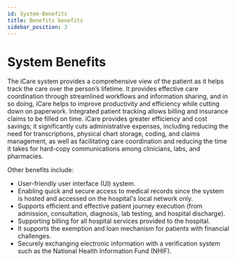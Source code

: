 ```yaml
---
id: System-Benefits
title: Benefits benefits
sidebar_position: 3
---
```

# System Benefits

The iCare system provides a comprehensive view of the patient as it helps track the care over the person’s lifetime. It provides effective care coordination through streamlined workflows and information sharing, and in so doing, iCare helps to improve productivity and efficiency while cutting down on paperwork. Integrated patient tracking allows billing and insurance claims to be filled on time. iCare provides greater efficiency and cost savings; it significantly cuts administrative expenses, including reducing the need for transcriptions, physical chart storage, coding, and claims management, as well as facilitating care coordination and reducing the time it takes for hard-copy communications among clinicians, labs, and pharmacies.  

Other benefits include:  
- User-friendly user interface (UI) system.  
- Enabling quick and secure access to medical records since the system is hosted and accessed on the hospital's local network only.  
- Supports efficient and effective patient journey execution (from admission, consultation, diagnosis, lab testing, and hospital discharge).  
- Supporting billing for all hospital services provided to the hospital.  
- It supports the exemption and loan mechanism for patients with financial challenges.  
- Securely exchanging electronic information with a verification system such as the National Health Information Fund (NHIF).


